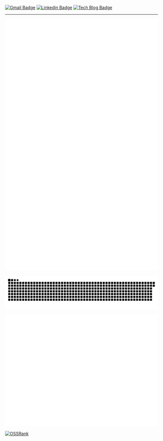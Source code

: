 [![Gmail Badge](https://img.shields.io/badge/Gmail-d14836?style=flat-square&logo=Gmail&logoColor=white&link=mailto:dev.jaejun.lee.1991@gmail.com)](mailto:dev.jaejun.lee.1991@gmail.com)
[![Linkedin Badge](https://img.shields.io/badge/-LinkedIn-blue?style=flat-square&logo=Linkedin&logoColor=white&link=https://www.linkedin.com/in/jx2lee/)](https://www.linkedin.com/in/jx2lee/)
[![Tech Blog Badge](http://img.shields.io/badge/-Digital%20Garden-black?style=flat-square&link=https://jx2lee.vercel.app/)](https://jx2lee.vercel.app/)


---

![terminal](https://github.com/jx2lee/jx2lee/blob/master/github-metrics.svg)

![snake gif](https://github.com/jx2lee/jx2lee/blob/output/github-contribution-grid-snake.svg)

![recent_actvity](https://github.com/jx2lee/jx2lee/blob/master/github-metrics.recent.activity.svg)

[![OSSRank](https://ossrank.com/widget/610783)](https://ossrank.com/c/610783-jx2lee)
